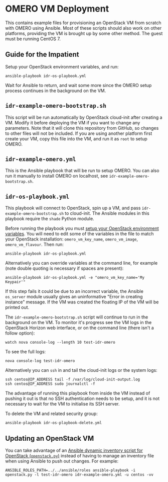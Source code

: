 OMERO VM Deployment
===================

This contains example files for provisioning an OpenStack VM from scratch with OMERO using Ansible.
Most of these scripts should also work on other platforms, providing the VM is brought up by some other method.
The guest must be running CentOS 7.


Guide for the Impatient
-----------------------

Setup your OpenStack environment variables, and run:

    ansible-playbook idr-os-playbook.yml

Wait for Ansible to return, and wait some more since the OMERO setup process continues in the background on the VM.


`idr-example-omero-bootstrap.sh`
--------------------------------

This script will be run automatically by OpenStack cloud-init after creating a VM.
Modify it before deploying the VM if you want to change any parameters.
Note that it will clone this repository from GitHub, so changes to other files will not be included.
If you are using another platform first create your VM, copy this file into the VM, and run it as `root` to setup OMERO.


`idr-example-omero.yml`
-----------------------

This is the Ansible playbook that will be run to setup OMERO.
You can also run it manually to install OMERO on localhost, see `idr-example-omero-bootstrap.sh`.


`idr-os-playbook.yml`
---------------------

This playbook will connect to OpenStack, spin up a VM, and pass `idr-example-omero-bootstrap.sh` to cloud-init.
The Ansible modules in this playbook require the `shade` Python module.

Before running the playbook you must [setup your OpenStack environment variables](http://docs.openstack.org/user-guide/common/cli_set_environment_variables_using_openstack_rc.html).
You will need to edit some of the variables in the file to match your OpenStack installation: `omero_vm_key_name`, `omero_vm_image`, `omero_vm_flavour`.
Then run:

    ansible-playbook idr-os-playbook.yml

Alternatively you can override variables at the command line, for example (note double quoting is necessary if spaces are present):

    ansible-playbook idr-os-playbook.yml -e "omero_vm_key_name='My Keypair'"

If this step fails it could be due to an incorrect variable, the Ansible `os_server` module usually gives an uninformative "Error in creating instance" message.
If the VM was created the floating IP of the VM will be printed out.

The `idr-example-omero-bootstrap.sh` script will continue to run in the background on the VM.
To monitor it's progress see the VM logs in the OpenStack Horizon web interface, or on the command line (there isn't a follow option):

    watch nova console-log --length 10 test-idr-omero

To see the full logs:

    nova console-log test-idr-omero

Alternatively you can `ssh` in and tail the cloud-init logs or the system logs:

    ssh centos@IP_ADDRESS tail -f /var/log/cloud-init-output.log
    ssh centos@IP_ADDRESS sudo journalctl -f

The advantage of running this playbook from inside the VM instead of pushing it out is that no SSH authentication needs to be setup, and it is not necessary to wait for the VM to initialise its SSH server.

To delete the VM and related security group:

    ansible-playbook idr-os-playbook-delete.yml


Updating an OpenStack VM
------------------------

You can take advantage of an [Ansible dynamic inventory script for OpenStack (`openstack.py`)](http://docs.ansible.com/ansible/intro_dynamic_inventory.html#example-openstack-external-inventory-script) instead of having to manage an inventory file when using Ansible to push out changes.
For example:

    ANSIBLE_ROLES_PATH=../../ansible/roles ansible-playbook -i openstack.py -l test-idr-omero idr-example-omero.yml -u centos -vv
